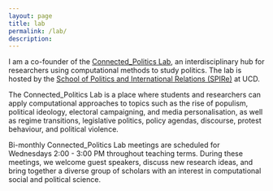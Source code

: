```yaml
---
layout: page
title: lab
permalink: /lab/
description:
---
```



I am a co-founder of the [Connected\_Politics Lab](https://www.ucd.ie/connected_politics/),  an interdisciplinary hub for researchers using computational methods to study politics. The lab is hosted by the [School of Politics and International Relations (SPIRe)](https://www.ucd.ie/spire/) at UCD.

The Connected\_Politics Lab is a place where students and researchers can apply computational approaches to topics such as the rise of populism, political ideology, electoral campaigning, and media personalisation, as well as regime transitions,  legislative politics, policy agendas, discourse, protest behaviour, and political violence.

Bi-monthly Connected\_Politics Lab meetings are scheduled for Wednesdays 2:00 - 3:00 PM throughout teaching terms. During these meetings, we welcome guest speakers, discuss new research ideas, and bring together a diverse group of scholars with an interest in computational social and political science.







